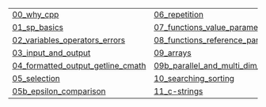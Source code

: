 |   |   |   |
|---|---|---|
| <a href="?p=00_why_cpp">00_why_cpp</a> | <a href="?p=06_repetition">06_repetition</a> | <a href="?p=12_pointers">12_pointers</a> |
| <a href="?p=01_sp_basics">01_sp_basics</a> | <a href="?p=07_functions_value_parameters">07_functions_value_parameters</a> | <a href="?p=13_dynamic_memory">13_dynamic_memory</a> |
| <a href="?p=02_variables_operators_errors">02_variables_operators_errors</a> | <a href="?p=08_functions_reference_parameters">08_functions_reference_parameters</a> | <a href="?p=14_recursion">14_recursion</a> |
| <a href="?p=03_input_and_output">03_input_and_output</a> | <a href="?p=09_arrays">09_arrays</a> | <a href="?p=15_structures">15_structures</a> |
| <a href="?p=04_formatted_output_getline_cmath">04_formatted_output_getline_cmath</a> | <a href="?p=09b_parallel_and_multi_dim_arrays">09b_parallel_and_multi_dim_arrays</a> | <a href="?p=16_header_files">16_header_files</a> |
| <a href="?p=05_selection">05_selection</a> | <a href="?p=10_searching_sorting">10_searching_sorting</a> | <a href="?p=17_operator_overloading">17_operator_overloading</a> |
| <a href="?p=05b_epsilon_comparison">05b_epsilon_comparison</a> | <a href="?p=11_c-strings">11_c-strings</a> | <a href="?p=18_templates">18_templates</a> |

